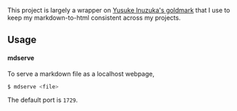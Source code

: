 This project is largely a wrapper on [Yusuke Inuzuka's goldmark](https://github.com/yuin/goldmark) that I use to keep my markdown-to-html consistent across my projects.

## Usage

#### mdserve
To serve a markdown file as a localhost webpage,
```sh
$ mdserve <file>
```

The default port is `1729`.